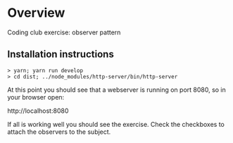 # Overview

Coding club exercise: observer pattern

## Installation instructions

```shell
> yarn; yarn run develop
> cd dist; ../node_modules/http-server/bin/http-server
```

At this point you should see that a webserver is running on port 8080, so in your browser open:

http://localhost:8080

If all is working well you should see the exercise.  Check the checkboxes to attach the observers to the subject.
